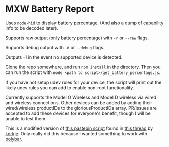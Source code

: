 # MXW Battery Report

Uses `node-hid` to display battery percentage. (And also a dump of capability info to be decoded later).

Supports raw output (only battery percentage) with `-r` or `--raw` flags.

Supports debug output with `-d` or `--debug` flags.

Outputs -1 in the event no supported device is detected.

Clone the repo somewhere, and run `npm install` in the directory. Then you can run the script with `node <path to script>/get_battery_percentage.js`.

If you have not setup udev rules for your device, the script will print out the likely udev rules you can add to enable non-root functionality.

Currently supports the Model O Wireless and Model D wireless via wired and wireless connections. Other devices can be added by adding their wired/wireless productIDs to the gloriousProductIDs array. PR/Issues are accepted to add these devices for everyone's benefit, though I will be unable to test them.

This is a modified version of [this pastebin script](https://pastebin.com/TQ6L6z3z) found in [this thread](https://github.com/libratbag/libratbag/issues/1172) by [korkje](https://github.com/korkje). Only really did this because I wanted something to work with [polybar](https://github.com/polybar/polybar).
